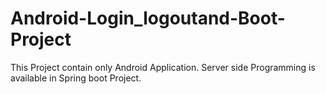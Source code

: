 # Android-Login_logoutand-Boot-Project

This Project contain only Android Application. 
Server side Programming is available in Spring boot Project.
